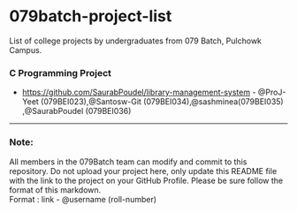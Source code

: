 # 079batch-project-list

List of college projects by undergraduates from 079 Batch, Pulchowk Campus.

### C Programming Project

- https://github.com/SaurabPoudel/library-management-system - @ProJ-Yeet (079BEI023),@Santosw-Git (079BEI034),@sashminea(079BEI035) ,@SaurabPoudel (079BEI036)

---

### Note:

All members in the 079Batch team can modify and commit to this repository. Do not upload your project here, only update this README file with the link to the project on your GitHub Profile. Please be sure follow the format of this markdown.\
Format : link - @username (roll-number)
